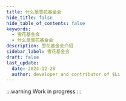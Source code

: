 ```yaml
---
title: 什么是雪花基金会
hide_title: false
hide_table_of_contents: false
keywords:
  - 雪花基金会
  - 什么是雪花基金会
description: 雪花基金会介绍
sidebar_label: 雪花基金会
draft: false
last_update:
  date: 2024-12-28
  author: developer and contributor of $Li
---
```


:::warning
Work in progress
:::
